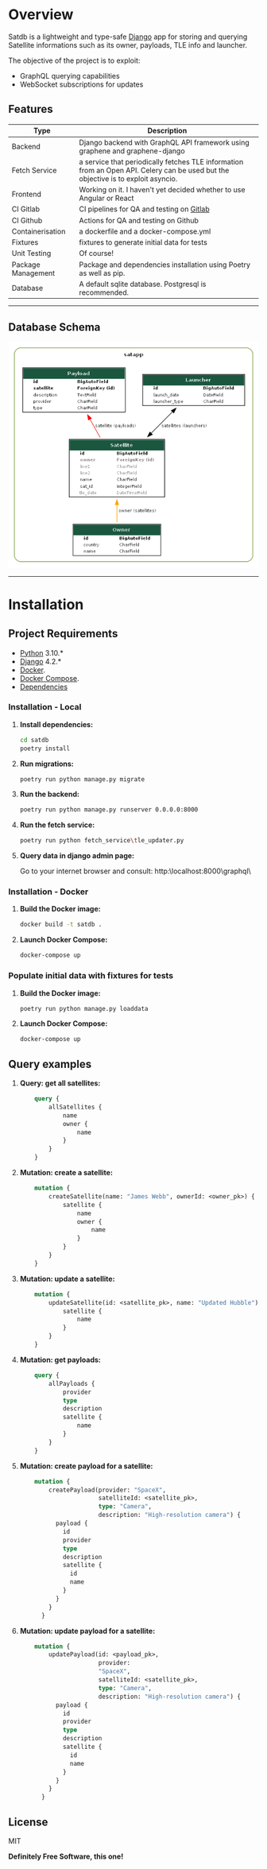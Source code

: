 # Overview

Satdb is a lightweight and type-safe [Django]((https://www.djangoproject.com/)) app for storing and querying Satellite informations such as its owner, payloads, TLE info and launcher.

The objective of the project is to exploit:

- GraphQL querying capabilities 
- WebSocket subscriptions for updates

## Features

| Type | Description |
| ------ | ------ |
| Backend | Django backend with GraphQL API framework using graphene and graphene-django |
| Fetch Service | a service that periodically fetches TLE information from an Open API. Celery can be used but the objective is to exploit asyncio. |
| Frontend | Working on it. I haven't yet decided whether to use Angular or React |
| CI Gitlab | CI pipelines for QA and testing on [Gitlab](https://gitlab.com/webfw1/satdb) |
| CI Github | Actions for QA and testing on Github |
| Containerisation | a dockerfile and a docker-compose.yml |
| Fixtures | fixtures to generate initial data for tests |
| Unit Testing | Of course! |
| Package Management | Package and dependencies installation using Poetry as well as pip. |
| Database | A default sqlite database. Postgresql is recommended. |

---

## Database Schema

![image description](docs/schema.v1.0.png)

---

#  Installation

## Project Requirements

- [Python](https://www.python.org/) 3.10.*
- [Django](https://www.djangoproject.com/) 4.2.*
- [Docker](https://www.docker.com/).
- [Docker Compose](https://docs.docker.com/compose/install/).
- [Dependencies](pyproject.toml)

### Installation - Local

1. **Install dependencies:**
    
    ```sh
    cd satdb
    poetry install
    ```

3. **Run migrations:**

    ```sh
    poetry run python manage.py migrate
    ```

4. **Run the backend:**

    ```sh
    poetry run python manage.py runserver 0.0.0.0:8000
    ```

5. **Run the fetch service:**

    ```sh
    poetry run python fetch_service\tle_updater.py 
    ```

6. **Query data in django admin page:**

    Go to your internet browser and consult: http:\\localhost:8000\graphql\


### Installation - Docker

1. **Build the Docker image:**

    ```sh
    docker build -t satdb .
    ```
2. **Launch Docker Compose:** 

    ```sh
    docker-compose up
    ```

### Populate initial data with fixtures for tests

1. **Build the Docker image:**

    ```sh
    poetry run python manage.py loaddata
    ```
2. **Launch Docker Compose:** 

    ```sh
    docker-compose up
    ```


##  Query examples

1. **Query: get all satellites:**

    ```graphql
        query {
            allSatellites {
                name
                owner {
                    name
                }
            }
        }
    ```

2. **Mutation: create a satellite:** 

    ```graphql
        mutation {
            createSatellite(name: "James Webb", ownerId: <owner_pk>) {
                satellite {
                    name
                    owner {
                        name
                    }
                }
            }
        }
    ```

2. **Mutation: update a satellite:** 

    ```graphql
        mutation {
            updateSatellite(id: <satellite_pk>, name: "Updated Hubble") {
                satellite {
                    name
                }
            }
        }
    ```

2. **Mutation: get payloads:** 

    ```graphql
        query {
            allPayloads {
                provider
                type
                description
                satellite {
                    name
                }
            }
        }
    ```
    
2. **Mutation: create payload for a satellite:** 

    ```graphql
        mutation {
            createPayload(provider: "SpaceX",
                          satelliteId: <satellite_pk>,
                          type: "Camera",
                          description: "High-resolution camera") {
              payload {
                id
                provider
                type
                description
                satellite {
                  id
                  name
                }
              }
            }
          }
    ```

2. **Mutation: update payload for a satellite:** 

    ```graphql
        mutation {
            updatePayload(id: <payload_pk>,
                          provider:
                          "SpaceX",
                          satelliteId: <satellite_pk>,
                          type: "Camera",
                          description: "High-resolution camera") {
              payload {
                id
                provider
                type
                description
                satellite {
                  id
                  name
                }
              }
            }
          }
    ```

## License

MIT

**Definitely Free Software, this one!**
